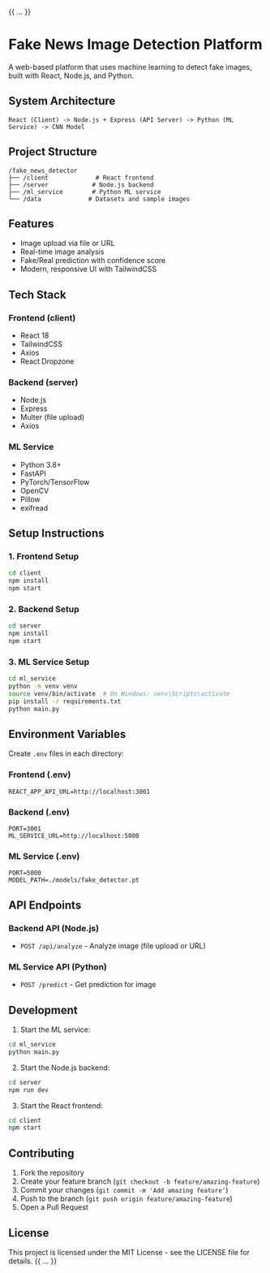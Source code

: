 {{ ... }}
# Fake News Image Detection Platform

A web-based platform that uses machine learning to detect fake images, built with React, Node.js, and Python.

## System Architecture

```
React (Client) -> Node.js + Express (API Server) -> Python (ML Service) -> CNN Model
```

## Project Structure

```
/fake_news_detector
├── /client             # React frontend
├── /server            # Node.js backend
├── /ml_service        # Python ML service
└── /data             # Datasets and sample images
```

## Features

- Image upload via file or URL
- Real-time image analysis
- Fake/Real prediction with confidence score
- Modern, responsive UI with TailwindCSS

## Tech Stack

### Frontend (client)
- React 18
- TailwindCSS
- Axios
- React Dropzone

### Backend (server)
- Node.js
- Express
- Multer (file upload)
- Axios

### ML Service
- Python 3.8+
- FastAPI
- PyTorch/TensorFlow
- OpenCV
- Pillow
- exifread

## Setup Instructions

### 1. Frontend Setup
```bash
cd client
npm install
npm start
```

### 2. Backend Setup
```bash
cd server
npm install
npm start
```

### 3. ML Service Setup
```bash
cd ml_service
python -m venv venv
source venv/bin/activate  # On Windows: venv\Scripts\activate
pip install -r requirements.txt
python main.py
```

## Environment Variables

Create `.env` files in each directory:

### Frontend (.env)
```
REACT_APP_API_URL=http://localhost:3001
```

### Backend (.env)
```
PORT=3001
ML_SERVICE_URL=http://localhost:5000
```

### ML Service (.env)
```
PORT=5000
MODEL_PATH=./models/fake_detector.pt
```

## API Endpoints

### Backend API (Node.js)
- `POST /api/analyze` - Analyze image (file upload or URL)

### ML Service API (Python)
- `POST /predict` - Get prediction for image

## Development

1. Start the ML service:
```bash
cd ml_service
python main.py
```

2. Start the Node.js backend:
```bash
cd server
npm run dev
```

3. Start the React frontend:
```bash
cd client
npm start
```

## Contributing

1. Fork the repository
2. Create your feature branch (`git checkout -b feature/amazing-feature`)
3. Commit your changes (`git commit -m 'Add amazing feature'`)
4. Push to the branch (`git push origin feature/amazing-feature`)
5. Open a Pull Request

## License

This project is licensed under the MIT License - see the LICENSE file for details.
{{ ... }}
